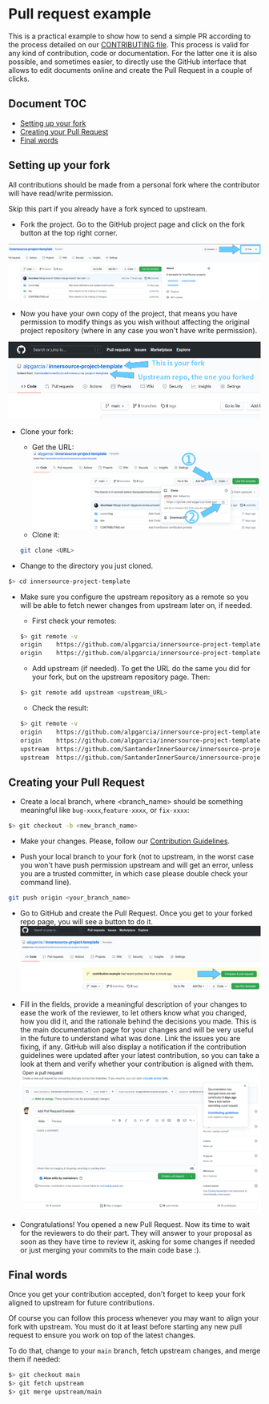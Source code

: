 # Pull request example

This is a practical example to show how to send a simple PR according to the process detailed on our [CONTRIBUTING file](/CONTRIBUTING.md). This process is valid for any kind of contribution, code or documentation. For the latter one it is also possible, and sometimes easier, to directly use the GitHub interface that allows to edit documents online and create the Pull Request in a couple of clicks.

## Document TOC

* [Setting up your fork](#setting-up-your-fork)
* [Creating your Pull Request](#creating-your-pull-request)
* [Final words](#final-words)

## Setting up your fork

All contributions should be made from a personal fork where the contributor will have read/write permission.

Skip this part if you already have a fork synced to upstream.

* Fork the project. Go to the GitHub project page and click on the fork button at the top right corner.

![Fork button](/assets/img/screenshots/fork.png)

* Now you have your own copy of the project, that means you have permission to modify things as you wish without affecting the original project repository (where in any case you won't have write permission).

![Forked repo](/assets/img/screenshots/forked-repo.png)

* Clone your fork:
  - Get the URL:
![Get repo URL](/assets/img/screenshots/clone-url.png)
  - Clone it:
  ```sh
  git clone <URL>
  ```

* Change to the directory you just cloned.
```sh
$> cd innersource-project-template
```

* Make sure you configure the upstream repository as a remote so you will be able to fetch newer changes from upstream later on, if needed.

  - First check your remotes:
  ```sh
  $> git remote -v
  origin	https://github.com/alpgarcia/innersource-project-template.git (fetch)
  origin	https://github.com/alpgarcia/innersource-project-template.git (push)
  ```
  - Add upstream (if needed). To get the URL do the same you did for your fork, but on the upstream repository page. Then:
  ```sh
  $> git remote add upstream <upstream_URL>
  ```
  - Check the result:
  ```sh
  $> git remote -v
  origin	https://github.com/alpgarcia/innersource-project-template.git (fetch)
  origin	https://github.com/alpgarcia/innersource-project-template.git (push)
  upstream	https://github.com/SantanderInnerSource/innersource-project-template.git (fetch)
  upstream	https://github.com/SantanderInnerSource/innersource-project-template.git (push)
  ```

## Creating your Pull Request

* Create a local branch, where <branch_name> should be something meaningful like `bug-xxxx`,`feature-xxxx`, or `fix-xxxx`:
```sh
$> git checkout -b <new_branch_name>
```

* Make your changes. Please, follow our [Contribution Guidelines](/CONTRIBUTING.md#contribution-guidelines).

* Push your local branch to your fork (not to upstream, in the worst case you won't have push permission upstream and will get an error, unless you are a trusted committer, in which case please double check your command line).
```sh
git push origin <your_branch_name>
```

* Go to GitHub and create the Pull Request. Once you get to your forked repo page, you will see a button to do it.
![Create Pull Request](/assets/img/screenshots/create-pr.png)

* Fill in the fields, provide a meaningful description of your changes to ease the work of the reviewer, to let others know what you changed, how you did it, and the rationale behind the decisions you made. This is the main documentation page for your changes and will be very useful in the future to understand what was done. Link the issues you are fixing, if any. GitHub will also display a notification if the contribution guidelines were updated after your latest contribution, so you can take a look at them and verify whether your contribution is aligned with them.
![Pull Request form](/assets/img/screenshots/fill-pr.png)

* Congratulations! You opened a new Pull Request. Now its time to wait for the reviewers to do their part. They will answer to your proposal as soon as they have time to review it, asking for some changes if needed or just merging your commits to the main code base :).

## Final words
Once you get your contribution accepted, don't forget to keep your fork aligned to upstream for future contributions.

Of course you can follow this process whenever you may want to align your fork with upstream. You must do it at least before starting any new pull request to ensure you work on top of the latest changes.

To do that, change to your `main` branch, fetch upstream changes, and merge them if needed:
```sh
$> git checkout main
$> git fetch upstream
$> git merge upstream/main
```
